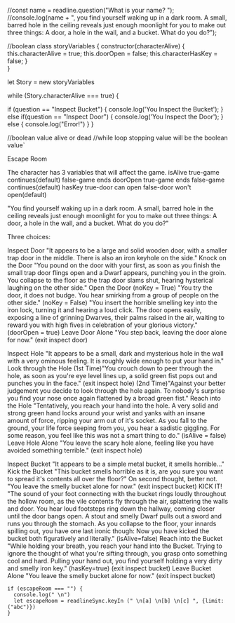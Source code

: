 
//const name = readline.question("What is your name? ");
//console.log(name + ", you find yourself waking up in a dark room.  A small, barred hole in the ceiling reveals just enough moonlight for you to make out three things: A door, a hole in the wall, and a bucket.  What do you do?");

//boolean
class storyVariables {
    constructor(characterAlive) {
        this.characterAlive = true;
        this.doorOpen = false;
        this.characterHasKey = false;
    }    
}

let Story = new storyVariables

while (Story.characterAlive === true) {


if (question == "Inspect Bucket") {
  console.log('You Inspect the Bucket');
} else if(question == "Inspect Door") {
  console.log('You Inspect the Door');
} else {
    console.log("Error!")
}
}



//boolean value alive or dead
//while loop stopping value will be the boolean value`

Escape Room

The character has 3 variables that will affect the game.
    isAlive
        true-game continues(default)
        false-game ends
    doorOpen
        true-game ends
        false-game continues(default)
    hasKey
        true-door can open
        false-door won't open(default)

"You find yourself waking up in a dark room.  A small, barred hole in the ceiling reveals just enough moonlight for you to make out three things: A door, a hole in the wall, and a bucket.  What do you do?"
      
Three choices:
            
Inspect Door
    "It appears to be a large and solid wooden door, with a smaller trap door in the middle.  There is also an iron keyhole on the side."
        Knock on the Door
            "You pound on the door with your first, as soon as you finish the small trap door flings open and a Dwarf appears, punching you in the groin.  You collapse to the floor as the trap door slams shut, hearing hysterical laughing on the other side."
        Open the Door
            (noKey = True) "You try the door, it does not budge.  You hear smirking from a group of people on the other side."
            (noKey = False) "You insert the horrible smelling key into the iron lock, turning it and hearing a loud click.  The door opens easily, exposing a line of grinning Dwarves, their palms raised in the air, waiting to reward you with high fives in celebration of your glorious victory." (doorOpen = true)
        Leave Door Alone
            "You step back, leaving the door alone for now." (exit inspect door)

Inspect Hole
    "It appears to be a small, dark and mysterious hole in the wall with a very ominous feeling.  It is roughly wide enough to put your hand in."
        Look through the Hole 
            (1st Time)"You crouch down to peer through the hole, as soon as you're eye level lines up, a solid green fist pops out and punches you in the face." (exit inspect hole)
            (2nd Time)"Against your better judgement you decide to look through the hole again.  To nobody's surprise you find your nose once again flattened by a broad green fist."
        Reach into the Hole
            "Tentatively, you reach your hand into the hole.  A very solid and strong green hand locks around your wrist and yanks with an insane amount of force, ripping your arm out of it's socket.  As you fall to the ground, your life force seeping from you, you hear a sadistic giggling.  For some reason, you feel like this was not a smart thing to do." (isAlive = false)
        Leave Hole Alone
            "You leave the scary hole alone, feeling like you have avoided something terrible." (exit inspect hole)

Inspect Bucket
    "It appears to be a simple metal bucket, it smells horrible..."
        Kick the Bucket
            "This bucket smells horrible as it is, are you sure you want to spread it's contents all over the floor?"
                On second thought, better not.
                    "You leave the smelly bucket alone for now." (exit inspect bucket)
                KICK IT!
                    "The sound of your foot connecting with the bucket rings loudly throughout the hollow room, as the vile contents fly through the air, splattering the walls and door.  You hear loud footsteps ring down the hallway, coming closer until the door bangs open. A stout and smelly Dwarf pulls out a sword and runs you through the stomach.  As you collapse to the floor, your innards spilling out, you have one last ironic though: Now you have kicked the bucket both figuratively and literally." (isAlive=false)
        Reach into the Bucket
            "While holding your breath, you reach your hand into the Bucket.  Trying to ignore the thought of what you're sifting through, you grasp onto something cool and hard.  Pulling your hand out, you find yourself holding a very dirty and smelly iron key." (hasKey=true) (exit inspect bucket)
        Leave Bucket Alone
            "You leave the smelly bucket alone for now." (exit inspect bucket)


    if (escapeRoom === "") {
      console.log(" \n")
      let escapeRoom = readlineSync.keyIn (" \n[a] \n[b] \n[c] ", {limit: ("abc")})
    }